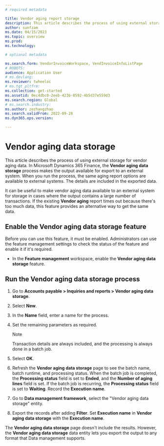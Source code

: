 ```yaml
---
# required metadata

title: Vendor aging report storage
description: This article describes the process of using external storage for vendor aging data. 
author: sunfzam
ms.date: 04/15/2023
ms.topic: overview
ms.prod: 
ms.technology: 

# optional metadata

ms.search.form: VendorInvoiceWorkspace, VendInvoiceInfoListPage
# ROBOTS: 
audience: Application User
# ms.devlang: 
ms.reviewer: twheeloc
# ms.tgt_pltfrm: 
ms.collection: get-started
ms.assetid: 0ec4dbc0-2eeb-423b-8592-4b5d37e559d3
ms.search.region: Global
# ms.search.industry: 
ms.author: zezhangzhao
ms.search.validFrom: 2022-09-28
ms.dyn365.ops.version: 

---
```

# Vendor aging data storage

This article describes the process of using external storage for vendor aging data. In Microsoft Dynamics 365 Finance, the **Vendor aging data storage** process makes the output available for export to an external system. When you run the process, the same aging report options are available to external systems. The details are included in the exported data.

It can be useful to make vendor aging data available to an external system for storage in cases where the output contains a large number of transactions. If the existing **Vendor aging** report times out because there's too much data, this feature provides an alternative way to get the same data.

## Enable the Vendor aging data storage feature

Before you can use this feature, it must be enabled. Administrators can use the feature management settings to check the status of the feature and enable it if it's required. 

- In the **Feature management** workspace, enable the **Vendor aging data storage** feature.

## Run the Vendor aging data storage process

1. Go to **Accounts payable \> Inquiries and reports \> Vendor aging data storage**.
2. Select **New**.
3. In the **Name** field, enter a name for the process.
4. Set the remaining parameters as required.

    > [!NOTE]
    > Transaction details are always included, and the processing is always done in a batch job.

5. Select **OK**.
6. Refresh the **Vendor aging data storage** page to see the batch name, batch runtime, and processing status. When the batch job is completed, the **Processing status** field is set to **Ended**, and the **Number of aging lines** field is set. If the batch job is recurring, the **Processing status** field is set to **Waiting**. Record the **Execution name**.
7. Go to **Data management framework**, select the "Vendor aging data storage" entity.
8. Export the records after adding **Filter**. Set **Execution name** in **Vendor aging data storage** with the **Execution name**.

The **Vendor aging data storage** page doesn't include the results. However, the **Vendor aging data storage** data entity lets you export the output to any format that Data management supports.
